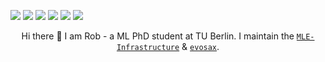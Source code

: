 [<img src="https://img.shields.io/badge/home%20-WWW-white?&style=for-the-badge&logoColor=white" />](https://roberttlange.github.io/)
[<img src="https://img.shields.io/badge/twitter-%230077B5.svg?&style=for-the-badge&logo=twitter&logoColor=white&color=00acee" />](https://twitter.com/RobertTLange) 
[<img src="https://img.shields.io/badge/medium-%2312100E.svg?&style=for-the-badge&logo=medium&logoColor=white" />](https://medium.com/@RobertTLange)
[<img src="https://img.shields.io/badge/SoundCloud-FF3300?style=for-the-badge&logo=soundcloud&logoColor=white" />](https://soundcloud.com/roberttlange)
[<img src="https://img.shields.io/badge/youtube-%23FF0000.svg?&style=for-the-badge&logo=youtube&logoColor=white" />](https://www.youtube.com/channel/UC0-TXSpwRL9EQbW-SIqjqjg)
[<img src="https://img.shields.io/badge/☕_Coffee%20-Donate-yellow?&style=for-the-badge&logoColor=white" />](https://www.buymeacoffee.com/K8lk3VLIF)
<!-- [<img src="https://img.shields.io/badge/twitch-blueviolet.svg?&style=for-the-badge&logo=twitch&logoColor=white" />](https://www.twitch.tv/roberttlange) -->

<p align="center">
Hi there 🤗 I am Rob - a ML PhD student at TU Berlin. I maintain the <code><a href="https://github.com/mle-infrastructure">MLE-Infrastructure</a></code> & <code><a href="https://github.com/RobertTLange/evosax">evosax</a></code>. 
</p>
